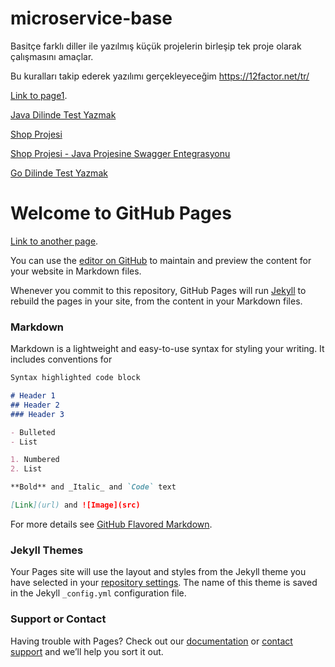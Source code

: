 # microservice-base

Basitçe farklı diller ile yazılmış küçük projelerin birleşip tek proje olarak çalışmasını amaçlar.

Bu kuralları takip ederek yazılımı gerçekleyeceğim
https://12factor.net/tr/


[Link to page1](././pages/page1.md).

[Java Dilinde Test Yazmak](././pages/page2.md)

[Shop Projesi](././pages/page4.md)

[Shop Projesi - Java Projesine Swagger Entegrasyonu](././pages/page5.md)

[Go Dilinde Test Yazmak](././pages/page3.md)


# Welcome to GitHub Pages

[Link to another page](./another-page.md).

You can use the [editor on GitHub](https://github.com/microservice-base/microservice-base.github.io/edit/master/README.md) to maintain and preview the content for your website in Markdown files.

Whenever you commit to this repository, GitHub Pages will run [Jekyll](https://jekyllrb.com/) to rebuild the pages in your site, from the content in your Markdown files.

### Markdown

Markdown is a lightweight and easy-to-use syntax for styling your writing. It includes conventions for

```markdown
Syntax highlighted code block

# Header 1
## Header 2
### Header 3

- Bulleted
- List

1. Numbered
2. List

**Bold** and _Italic_ and `Code` text

[Link](url) and ![Image](src)
```

For more details see [GitHub Flavored Markdown](https://guides.github.com/features/mastering-markdown/).

### Jekyll Themes

Your Pages site will use the layout and styles from the Jekyll theme you have selected in your [repository settings](https://github.com/microservice-base/microservice-base.github.io/settings). The name of this theme is saved in the Jekyll `_config.yml` configuration file.

### Support or Contact

Having trouble with Pages? Check out our [documentation](https://help.github.com/categories/github-pages-basics/) or [contact support](https://github.com/contact) and we’ll help you sort it out.
